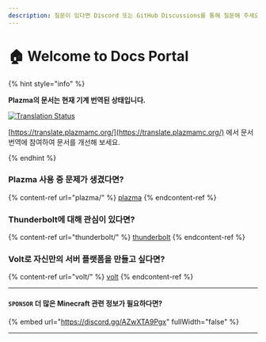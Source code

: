 ```yaml
---
description: 질문이 있다면 Discord 또는 GitHub Discussions를 통해 질문해 주세요.
---
```


# 🏠 Welcome to Docs Portal

{% hint style="info" %}

**Plazma의 문서는 현재 기계 번역된 상태입니다.**

[![Translation Status](https://badge.plazmamc.org/internal/crowdin)](https://translate.plazmamc.org/)

[https://translate.plazmamc.org/](https://translate.plazmamc.org/) 에서 문서 번역에 참여하여 문서를 개선해 보세요.

{% endhint %}

### Plazma 사용 중 문제가 생겼다면?

{% content-ref url="plazma/" %}
[plazma](plazma/)
{% endcontent-ref %}

### Thunderbolt에 대해 관심이 있다면?

{% content-ref url="thunderbolt/" %}
[thunderbolt](thunderbolt/)
{% endcontent-ref %}

### Volt로 자신만의 서버 플랫폼을 만들고 싶다면?

{% content-ref url="volt/" %}
[volt](volt/)
{% endcontent-ref %}

***

#### `SPONSOR` 더 많은 Minecraft 관련 정보가 필요하다면? <a href="#etc-1" id="etc-1"></a>

{% embed url="https://discord.gg/AZwXTA9Pgx" fullWidth="false" %}

***

